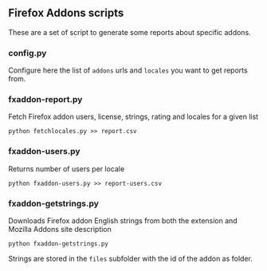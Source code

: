## Firefox Addons scripts

These are a set of script to generate some reports about specific addons.

### config.py

Configure here the list of `addons` urls and `locales` you want to get reports from.

### fxaddon-report.py

Fetch Firefox addon users, license, strings, rating and locales for a given list

``python fetchlocales.py >> report.csv``

### fxaddon-users.py

Returns number of users per locale

``python fxaddon-users.py >> report-users.csv``

### fxaddon-getstrings.py

Downloads Firefox addon English strings from both the extension and Mozilla Addons site description

``python fxaddon-getstrings.py``

Strings are stored in the `files` subfolder with the id of the addon as folder.
